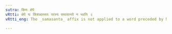 ```yaml
---
sutra: किमः क्षेपे
vRtti: क्षेपे यः किंशब्दस्ततः परस्य समासान्तो न भवति ॥
vRtti_eng: The _samasanta_ affix is not applied to a word preceded by किम् in the sense of reproach.

---
```

